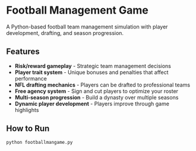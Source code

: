 # Football Management Game

A Python-based football team management simulation with player development, drafting, and season progression.

## Features
- **Risk/reward gameplay** - Strategic team management decisions
- **Player trait system** - Unique bonuses and penalties that affect performance  
- **NFL drafting mechanics** - Players can be drafted to professional teams
- **Free agency system** - Sign and cut players to optimize your roster
- **Multi-season progression** - Build a dynasty over multiple seasons
- **Dynamic player development** - Players improve through game highlights

## How to Run
```bash
python footballmangame.py
